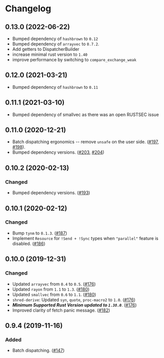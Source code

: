 # Changelog

## 0.13.0 (2022-06-22)

* Bumped dependency of `hashbrown` to `0.12`
* Bumped dependency of `arrayvec` to `0.7.2`.
* Add getters to DispatcherBuilder
* increase minimal rust version to `1.40`
* improve performance by switching to `compare_exchange_weak`

## 0.12.0 (2021-03-21)

* Bumped dependency of `hashbrown` to `0.11`

## 0.11.1 (2021-03-10)

* Bumped dependency of smallvec as there was an open RUSTSEC issue

## 0.11.0 (2020-12-21)

* Batch dispatching ergonomics -- remove `unsafe` on the user side. ([#197], [#198]).
* Bumped dependency versions. ([#203], [#204])

[#197]: https://github.com/amethyst/shred/issues/197
[#198]: https://github.com/amethyst/shred/pull/198
[#203]: https://github.com/amethyst/shred/issues/203
[#204]: https://github.com/amethyst/shred/pull/204

## 0.10.2 (2020-02-13)

### Changed

* Bumped dependency versions. ([#193])

[#193]: https://github.com/amethyst/shred/pull/193

## 0.10.1 (2020-02-12)

### Changed

* Bump `tynm` to `0.1.3`. ([#187])
* Implement `Resource` for `!Send + !Sync` types when `"parallel"` feature is disabled. ([#186])

[#186]: https://github.com/amethyst/shred/pull/186
[#187]: https://github.com/amethyst/shred/pull/187

## 0.10.0 (2019-12-31)

### Changed

* Updated `arrayvec` from `0.4` to `0.5`. ([#176])
* Updated `rayon` from `1.1` to `1.3`. ([#180])
* Updated `smallvec` from `0.6` to `1.1`. ([#180])
* `shred-derive`: Updated `syn`, `quote`, `proc-macro2` to `1.0`. ([#176])
* ***Minimum Supported Rust Version updated to `1.38.0`***. ([#176])
* Improved clarity of fetch panic message. ([#182])

[#176]: https://github.com/amethyst/shred/issues/176
[#180]: https://github.com/amethyst/shred/issues/180
[#182]: https://github.com/amethyst/shred/issues/182

## 0.9.4 (2019-11-16)

### Added

* Batch dispatching. ([#147])

[#147]: https://github.com/amethyst/shred/pull/147
